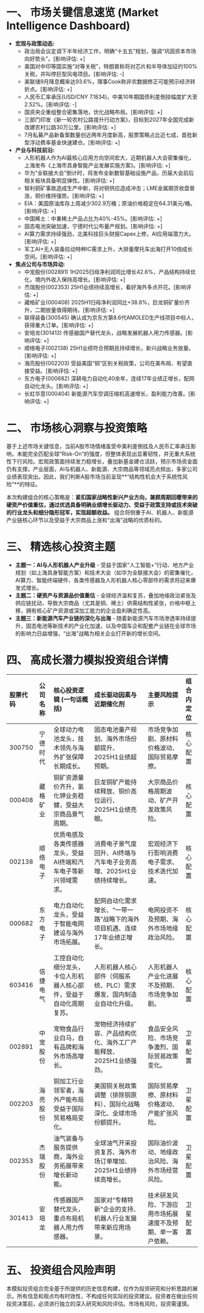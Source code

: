 # 一、 市场关键信息速览 (Market Intelligence Dashboard)

*   **宏观与政策动态:**
    *   政治局会议定调下半年经济工作，明确“十五五”规划，强调“巩固资本市场向好势头”。[影响评估: +]
    *   美国对中印等国实施“对等关税”，特朗普称将对芯片和半导体加征约100%关税，并叫停巨型风电项目。[影响评估: -]
    *   美联储9月降息概率达93.6%，理事Cook称非农数据修正可能预示经济转折点。[影响评估: +]
    *   人民币汇率承压(USD/CNY 7.1834)，中美10年期国债利差倒挂幅度扩大至2.52%。[影响评估: -]
    *   国资央企重组整合密集落地，优化战略布局。[影响评估: +]
    *   三部门印发《新一轮农村公路提升行动方案》，目标到2027年全国完成新改建农村公路30万公里。[影响评估: +]
    *   7月私募产品新备案数量创近两年月度新高，股票策略占比近七成，首批新型浮动费率基金快速建仓。[影响评估: +]
*   **产业与科技前沿:**
    *   人形机器人作为AI最核心应用方向空间宏大，近期机器人大会密集催化，上海发布《上海市具身智能产业发展实施方案》。[影响评估: +]
    *   华为“全联接大会”倒计时，将发布全新数智基础设施产品，历届大会前后相关板块具备明显弹性。[影响评估: +]
    *   智利铜矿事故造成生产中断，将对铜供应造成冲击；LME金属期货收盘普涨，铜价维持强势。[影响评估: +]
    *   EIA：美国原油库存上周减少302.9万桶；原油价格稳定在64.31美元/桶。[影响评估: +]
    *   中国稀土：中重稀土产品占比为40%-45%。[影响评估: +]
    *   固态电池突破加速，宁德时代公布量产规划。[影响评估: +]
    *   AI算力需求持续强劲，北美科技巨头财报Capex上修，AI应用端潜力大。[影响评估: +]
    *   军工AI+无人装备拉动特种IC需求上升，大排量摩托车出海打开10倍成长空间。[影响评估: +]
*   **焦点公司与市场异动:**
    *   中宠股份(002891) 1H2025归母净利润同比增长42.6%，产品结构持续优化，境内外收入保持高增长。[影响评估: +]
    *   杰瑞股份(002353) 25H1业绩持续高增长，看好海外多点开花。[影响评估: +]
    *   藏格矿业(000408) 2025H1归母净利润同比+38.8%，巨龙铜矿量价齐升，二期放量值得期待。[影响评估: +]
    *   联得装备(300545) 确认成为京东方第8.6代AMOLED生产线项目中标人，获得重大订单。[影响评估: +]
    *   安培龙(301413) 传感器国产替代龙头，战略发展机器人用力传感器。[影响评估: +]
    *   顺络电子(002138) 25H1业绩符合预期且持续增长，新兴战略业务放量。[影响评估: +]
    *   海亮股份(002203) 受益美国“铜”区别关税政策，公司在美布局、有望直接受益。[影响评估: +]
    *   东方电子(000682) 深耕电力自动化40余年，连续17年业绩正增长，配网自动化龙头。[影响评估: +]
    *   长虹华意(000404) 新能源汽车空调压缩机高速增长，盈利能力改善。[影响评估: +]

# 二、 市场核心洞察与投资策略

基于上述市场关键信息，当前A股市场情绪虽受中美利差倒挂及人民币汇率承压影响，未能完全匹配全球“Risk-On”的强度，但整体表现出显著韧性，并无重大系统性下行风险。宏观政策面持续发力稳增长，叠加新基金建仓活跃，预示市场资金面仍有支撑。产业层面，AI与机器人、新能源、大宗商品等领域亮点频出，多家公司业绩表现突出。因此，我们判断A股市场当前呈现**“结构性机会大于系统性风险”**的特征。

本次构建组合的核心策略是：**紧扣国家战略性新兴产业方向，兼顾周期回暖带来的硬资产价值重估，通过优选具备明确业绩增长驱动力、受益于政策支持或技术突破的行业龙头和细分隐形冠军，实现超额收益。** 组合将侧重于AI、机器人、新能源产业链核心环节以及受益于大宗商品上涨和“出海”战略的优质标的。

# 三、 精选核心投资主题

*   **主题一：AI与人形机器人产业升级** - 受益于国家“人工智能+”行动、地方产业规划（如上海具身智能方案）和技术大会（如华为全联接大会）的密集催化，AI算力、智能终端硬件、各类传感器及人形机器人核心零部件的需求将迎来爆发式增长。
*   **主题二：硬资产与资源品价值重估** - 全球经济温和复苏，叠加地缘政治紧张及供应链扰动，导致大宗商品（尤其是铜、稀土）供需结构性紧张，价格中枢上移，拥有核心矿产资源或深加工能力的企业盈利确定性高。
*   **主题三：新能源汽车产业链的深化与出海** - 随着新能源汽车市场渗透率持续提升，固态电池等新技术的产业化加速，以及中国车企和配套产业链在全球市场的影响力日益增强，“出海”战略为相关企业打开新的增长空间。

# 四、 高成长潜力模拟投资组合详情

| 股票代码 | 公司名称 | 核心投资逻辑 (一句话概括) | 成长驱动因素与近期催化剂 | 主要风险提示 | 组合内定位 |
| :--- | :--- | :--- | :--- | :--- | :--- |
| 300750 | 宁德时代 | 全球动力电池龙头，技术领先与海外扩张保障长期成长。 | 固态电池量产规划、海外市场份额提升、2025H1业绩超预期。 | 市场竞争加剧、原材料价格波动、国际贸易摩擦。 | 核心配置 |
| 000408 | 藏格矿业 | 铜矿资源量价齐升，氯化钾业务稳健，受益大宗商品景气周期。 | 巨龙铜矿产能持续释放、铜价高位运行、2025H1业绩亮眼。 | 大宗商品价格周期波动、矿产开发政策风险。 | 核心配置 |
| 002138 | 顺络电子 | 优质电感及各类传感器龙头，受益AI终端和汽车电子等新兴领域需求。 | 消费电子景气度回升、AI终端与汽车电子业务高增、2025H1业绩持续增长。 | 宏观经济下行影响消费电子需求、技术迭代加速。 | 核心配置 |
| 000682 | 东方电子 | 电力自动化龙头，受益于智能电网建设与海外市场拓展。 | 配网自动化需求增长、“一带一路”战略下的海外项目机遇、连续17年业绩正增长。 | 电网投资不及预期、海外市场地缘政治风险。 | 核心配置 |
| 603416 | 信捷电气 | 工控自动化细分龙头，卡位人形机器人核心部件，受益于自动化周期复苏。 | 人形机器人核心部件（伺服系统、PLC）需求爆发、国内制造业自动化升级。 | 人形机器人产业化进展不及预期、市场竞争加剧。 | 核心配置 |
| 002891 | 中宠股份 | 宠物食品行业白马，自有品牌和海外市场高增长。 | 宠物经济持续扩容、产品结构优化、海外工厂产能释放、2025H1业绩强劲。 | 食品安全风险、市场竞争激烈、国际贸易政策变化。 | 卫星配置 |
| 002203 | 海亮股份 | 铜加工行业领军者，海外产能布局受益于国际贸易格局变化。 | 美国铜关税政策调整（排除铜原料）、国际化战略深化、全球市场份额提升。 | 国际贸易摩擦、原材料价格波动、产能扩张风险。 | 卫星配置 |
| 002353 | 杰瑞股份 | 油气装备与服务提供商，海外业务拓展带来增长新动能。 | 全球油气开采投资复苏、海外市场订单增加、2025H1业绩持续高增长。 | 国际油价波动、地缘政治风险、海外市场经营风险。 | 卫星配置 |
| 301413 | 安培龙 | 传感器国产替代龙头，重点布局机器人用力传感器。 | 国家对“专精特新”企业的支持、机器人行业发展带来新应用场景。 | 技术研发风险、下游应用市场拓展速度不及预期、单一客户依赖。 | 卫星配置 |

# 五、 投资组合风险声明

本模拟投资组合完全基于所提供的历史信息构建，仅作为投资研究和分析思路的展示。所有信息和观点均有时效性，不构成任何实际的投资建议。投资者在做出任何投资决策前，必须进行独立的深入研究和风险评估。市场有风险，投资需谨慎。